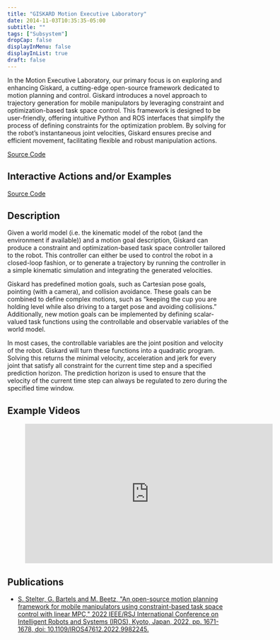 ```yaml
---
title: "GISKARD Motion Executive Laboratory"
date: 2014-11-03T10:35:35-05:00
subtitle: ""
tags: ["Subsystem"]
dropCap: false
displayInMenu: false
displayInList: true
draft: false
---
```


In the Motion Executive Laboratory, our primary focus is on exploring and enhancing
Giskard, a cutting-edge open-source framework dedicated to motion planning and
control. Giskard introduces a novel approach to trajectory generation for mobile
manipulators by leveraging constraint and optimization-based task space control.
This framework is designed to be user-friendly, offering intuitive Python and ROS
interfaces that simplify the process of defining constraints for the optimization
problem. By solving for the robot’s instantaneous joint velocities, Giskard ensures
precise and efficient movement, facilitating flexible and robust manipulation actions.

<div class="hidde-after-preview">
<!-- <a class="btn btn-primary" target="_blank" href="">Run Code</a> -->
<a class="btn btn-success" target="_blank" href="https://github.com/SemRoCo/giskardpy">Source Code</a>
</div>

<!--more-->


Interactive Actions and/or Examples
---

<div>
<!-- <a class="btn btn-primary" target="_blank" href="">Run Code</a> -->
<a class="btn btn-success" target="_blank" href="https://github.com/SemRoCo/giskardpy">Source Code</a>
</div>
 

Description
---
Given a world model (i.e. the kinematic model of the robot (and the environment if available)) and a motion goal description, Giskard can produce a constraint and optimization-based task space controller tailored to the robot.
This controller can either be used to control the robot in a closed-loop fashion, or to generate a trajectory by running the controller in a simple kinematic simulation and integrating the generated velocities.

Giskard has predefined motion goals, such as Cartesian pose goals, pointing (with a camera), and collision avoidance.
These goals can be combined to define complex motions, such as “keeping the cup you are holding level while also driving to a target pose and avoiding collisions.”
Additionally, new motion goals can be implemented by defining scalar-valued task functions using the controllable and observable variables of the world model.

In most cases, the controllable variables are the joint position and velocity of the robot.
Giskard will turn these functions into a quadratic program.
Solving this returns the minimal velocity, acceleration and jerk for every joint that satisfy all constraint for the current time step and a specified prediction horizon.
The prediction horizon is used to ensure that the velocity of the current time step can always be regulated to zero during the specified time window.

Example Videos
---

<figure class="video_container">
  <iframe width="560" height="315" src="https://www.youtube.com/embed/eClBmM-02Mo?si=DKTMslYiyGWDZj7L" title="YouTube video player" frameborder="0" allow="accelerometer; autoplay; clipboard-write; encrypted-media; gyroscope; picture-in-picture; web-share" allowfullscreen="true"></iframe>
</figure>


Publications
---

- [S. Stelter, G. Bartels and M. Beetz, "An open-source motion planning framework for mobile manipulators using constraint-based task space control with linear MPC," 2022 IEEE/RSJ International Conference on Intelligent Robots and Systems (IROS), Kyoto, Japan, 2022, pp. 1671-1678, doi: 10.1109/IROS47612.2022.9982245.](https://ieeexplore.ieee.org/document/9982245)


  


